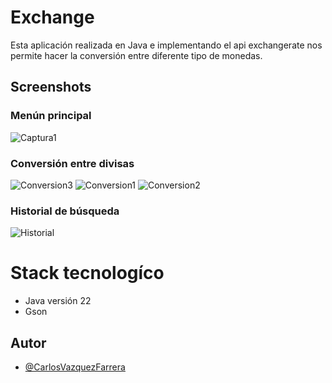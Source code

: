 # Exchange
Esta aplicación realizada en Java e implementando el api exchangerate nos permite hacer la conversión entre diferente tipo de monedas.    
## Screenshots

### Menún principal

![Captura1](https://github.com/CarlosVazquezFarrera/FinalAluraExchangeRate/assets/28713740/f482970c-6a84-4b9e-b416-432853117923)

### Conversión entre divisas 
![Conversion3](https://github.com/CarlosVazquezFarrera/FinalAluraExchangeRate/assets/28713740/e3befc85-e77b-45ba-b97d-46964201ff2d)
![Conversion1](https://github.com/CarlosVazquezFarrera/FinalAluraExchangeRate/assets/28713740/c877f695-02f0-4ecc-90c1-df82afb1aa09)
![Conversion2](https://github.com/CarlosVazquezFarrera/FinalAluraExchangeRate/assets/28713740/b22f199f-c790-4550-ac2a-0d03cf840823)


### Historial de búsqueda
![Historial](https://github.com/CarlosVazquezFarrera/FinalAluraExchangeRate/assets/28713740/4b3eea45-85c1-486b-86df-0fe7eb5c1e3e)


# Stack tecnologíco 
- Java versión 22
- Gson

## Autor
- [@CarlosVazquezFarrera](https://github.com/CarlosVazquezFarrera)

